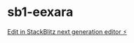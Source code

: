 # sb1-eexara

[Edit in StackBlitz next generation editor ⚡️](https://stackblitz.com/~/github.com/ewharton01/sb1-eexara)